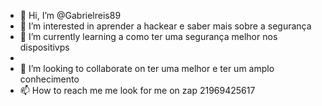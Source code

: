 - 👋 Hi, I’m @Gabrielreis89
- 👀 I’m interested in  aprender  a  hackear e  saber mais sobre a segurança
- 🌱 I’m currently learning  a como ter uma segurança melhor  nos dispositivps
-
- 💞️ I’m looking to collaborate on  ter uma melhor e  ter  um amplo conhecimento
- 📫 How to reach me  me  look for me on zap 21969425617
<!---
Gabrielreis89/Gabrielreis89 is a ✨ special ✨ repository because its `README.md` (this file) appears on your GitHub profile.
You can click the Preview link to take a look at your changes.
--->
